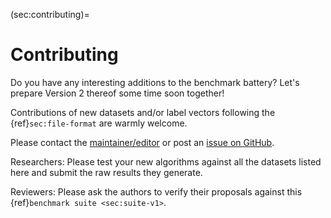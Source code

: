 



(sec:contributing)=
# Contributing


Do you have any interesting additions to the benchmark battery?
Let's prepare Version 2 thereof some time soon together!

Contributions of new datasets and/or label vectors
following the {ref}`sec:file-format` are warmly welcome.

Please contact the [maintainer/editor](https://www.gagolewski.com)
or post an
[issue on GitHub](https://github.com/gagolews/clustering-benchmarks/issues).

Researchers: Please test your new algorithms against all the datasets
listed here and submit the raw results they generate.

Reviewers: Please ask the authors to verify their
proposals against this {ref}`benchmark suite <sec:suite-v1>`.
